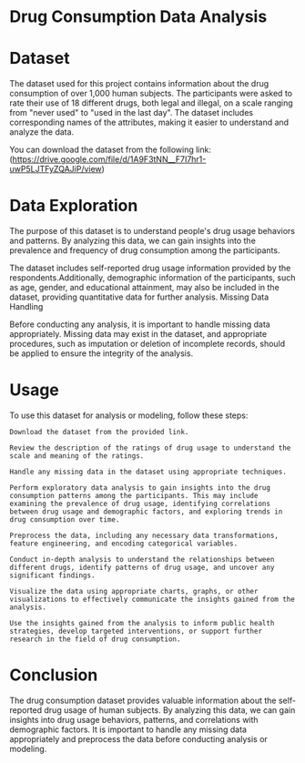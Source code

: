 # Drug Consumption Data Analysis

# Dataset

The dataset used for this project contains information about the drug consumption of over 1,000 human subjects. The participants were asked to rate their use of 18 different drugs, both legal and illegal, on a scale ranging from "never used" to "used in the last day". The dataset includes corresponding names of the attributes, making it easier to understand and analyze the data.

You can download the dataset from the following link: (https://drive.google.com/file/d/1A9F3tNN__F7I7hr1-uwP5LJTFyZQAJiP/view)


# Data Exploration

The purpose of this dataset is to understand people's drug usage behaviors and patterns. By analyzing this data, we can gain insights into the prevalence and frequency of drug consumption among the participants.

The dataset includes self-reported drug usage information provided by the respondents.Additionally, demographic information of the participants, such as age, gender, and educational attainment, may also be included in the dataset, providing quantitative data for further analysis.
Missing Data Handling

Before conducting any analysis, it is important to handle missing data appropriately. Missing data may exist in the dataset, and appropriate procedures, such as imputation or deletion of incomplete records, should be applied to ensure the integrity of the analysis.

# Usage

To use this dataset for analysis or modeling, follow these steps:

    Download the dataset from the provided link.

    Review the description of the ratings of drug usage to understand the scale and meaning of the ratings.

    Handle any missing data in the dataset using appropriate techniques.

    Perform exploratory data analysis to gain insights into the drug consumption patterns among the participants. This may include examining the prevalence of drug usage, identifying correlations between drug usage and demographic factors, and exploring trends in drug consumption over time.

    Preprocess the data, including any necessary data transformations, feature engineering, and encoding categorical variables.

    Conduct in-depth analysis to understand the relationships between different drugs, identify patterns of drug usage, and uncover any significant findings.

    Visualize the data using appropriate charts, graphs, or other visualizations to effectively communicate the insights gained from the analysis.

    Use the insights gained from the analysis to inform public health strategies, develop targeted interventions, or support further research in the field of drug consumption.

# Conclusion

The drug consumption dataset provides valuable information about the self-reported drug usage of human subjects. By analyzing this data, we can gain insights into drug usage behaviors, patterns, and correlations with demographic factors. It is important to handle any missing data appropriately and preprocess the data before conducting analysis or modeling.
